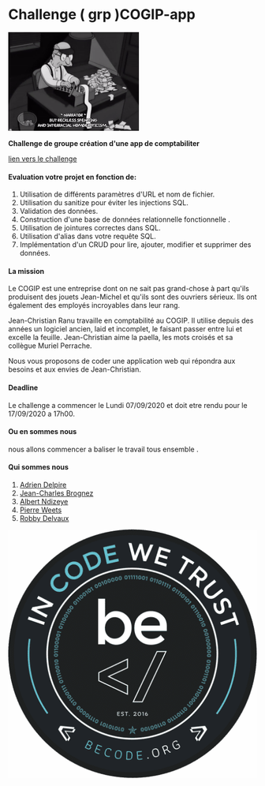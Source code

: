 # Challenge ( grp )COGIP-app

![Gif Challenge](./assets/img/gifreadme.gif)

**Challenge de groupe création d'une app de comptabiliter**

[lien vers le challenge](https://github.com/becodeorg/CRL-Woods-3.21/tree/master/LearningPath/03.The-Mountain/12.PHP/PHP-Challenges/cogip)

#### Evaluation votre projet en fonction de:

1. Utilisation de différents paramètres d'URL et nom de fichier.
2. Utilisation du sanitize pour éviter les injections SQL.
3. Validation des données.
4. Construction d'une base de données relationnelle fonctionnelle .
5. Utilisation de jointures correctes dans SQL.
6. Utilisation d'alias dans votre requête SQL.
7. Implémentation d'un CRUD pour lire, ajouter, modifier et supprimer des données.

#### La mission 

Le COGIP est une entreprise dont on ne sait pas grand-chose à part qu'ils produisent des jouets Jean-Michel et qu'ils sont des ouvriers sérieux. Ils ont également des employés incroyables dans leur rang.

Jean-Christian Ranu travaille en comptabilité au COGIP. Il utilise depuis des années un logiciel ancien, laid et incomplet, le faisant passer entre lui et excelle la feuille. Jean-Christian aime la paella, les mots croisés et sa collègue Muriel Perrache.

Nous vous proposons de coder une application web qui répondra aux besoins et aux envies de Jean-Christian.


#### Deadline 

Le challenge a commencer le Lundi 07/09/2020 et doit etre rendu pour le 17/09/2020 a 17h00.

#### Ou en sommes nous 

nous allons commencer a baliser le travail tous ensemble .

#### Qui sommes nous 

1. [Adrien Delpire](https://github.com/Delvaux1986)
2. [Jean-Charles Brognez](https://github.com/jcbrognez)
3. [Albert Ndizeye](https://github.com/AlbertNd)
4. [Pierre Weets](https://github.com/PierreWeets)
5. [Robby Delvaux](https://github.com/Delvaux1986) 


![Becode Logo](/assets/img/becode.png)